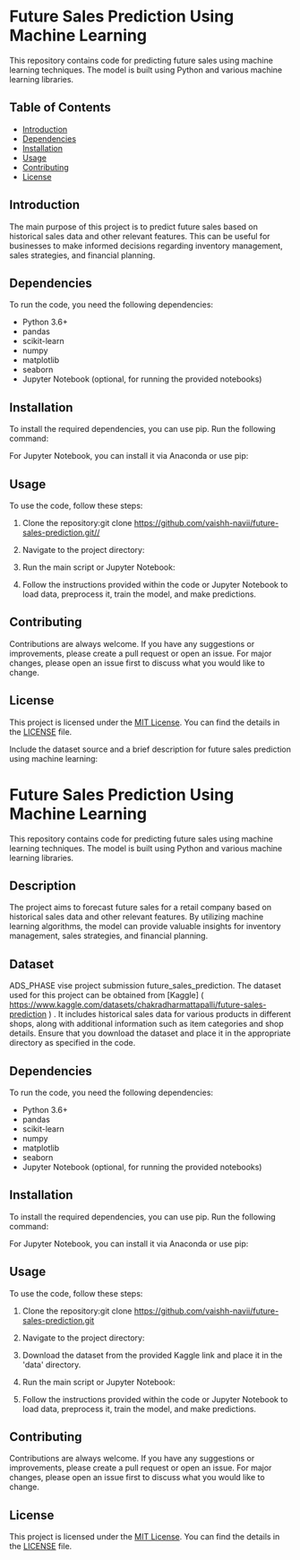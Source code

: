 # Future Sales Prediction Using Machine Learning

This repository contains code for predicting future sales using machine learning techniques. The model is built using Python and various machine learning libraries. 

## Table of Contents
- [Introduction](#introduction)
- [Dependencies](#dependencies)
- [Installation](#installation)
- [Usage](#usage)
- [Contributing](#contributing)
- [License](#license)

## Introduction

The main purpose of this project is to predict future sales based on historical sales data and other relevant features. This can be useful for businesses to make informed decisions regarding inventory management, sales strategies, and financial planning.

## Dependencies

To run the code, you need the following dependencies:

- Python 3.6+
- pandas
- scikit-learn
- numpy
- matplotlib
- seaborn
- Jupyter Notebook (optional, for running the provided notebooks)

## Installation

To install the required dependencies, you can use pip. Run the following command:

For Jupyter Notebook, you can install it via Anaconda or use pip:


## Usage

To use the code, follow these steps:

1. Clone the repository:git clone https://github.com/vaishh-navii/future-sales-prediction.git//


2. Navigate to the project directory:


3. Run the main script or Jupyter Notebook:


4. Follow the instructions provided within the code or Jupyter Notebook to load data, preprocess it, train the model, and make predictions.

## Contributing

Contributions are always welcome. If you have any suggestions or improvements, please create a pull request or open an issue. For major changes, please open an issue first to discuss what you would like to change.

## License

This project is licensed under the [MIT License](https://opensource.org/licenses/MIT). You can find the details in the [LICENSE](./LICENSE) file.


Include the dataset source and a brief description for future sales prediction using machine learning:
# Future Sales Prediction Using Machine Learning

This repository contains code for predicting future sales using machine learning techniques. The model is built using Python and various machine learning libraries.

## Description

The project aims to forecast future sales for a retail company based on historical sales data and other relevant features. By utilizing machine learning algorithms, the model can provide valuable insights for inventory management, sales strategies, and financial planning.

## Dataset
ADS_PHASE vise project submission
future_sales_prediction.
The dataset used for this project can be obtained from 
[Kaggle] ( https://www.kaggle.com/datasets/chakradharmattapalli/future-sales-prediction )
. It includes historical sales data for various products in different shops, along with additional information such as item categories and shop details. Ensure that you download the dataset and place it in the appropriate directory as specified in the code.

## Dependencies

To run the code, you need the following dependencies:

- Python 3.6+
- pandas
- scikit-learn
- numpy
- matplotlib
- seaborn
- Jupyter Notebook (optional, for running the provided notebooks)

## Installation

To install the required dependencies, you can use pip. Run the following command:


For Jupyter Notebook, you can install it via Anaconda or use pip:


## Usage

To use the code, follow these steps:

1. Clone the repository:git clone https://github.com/vaishh-navii/future-sales-prediction.git


2. Navigate to the project directory:


3. Download the dataset from the provided Kaggle link and place it in the 'data' directory.

4. Run the main script or Jupyter Notebook:


5. Follow the instructions provided within the code or Jupyter Notebook to load data, preprocess it, train the model, and make predictions.

## Contributing

Contributions are always welcome. If you have any suggestions or improvements, please create a pull request or open an issue. For major changes, please open an issue first to discuss what you would like to change.

## License

This project is licensed under the [MIT License](https://opensource.org/licenses/MIT). You can find the details in the [LICENSE](./LICENSE) file.
